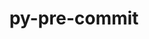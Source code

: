 ---
title: "py-pre-commit"
layout: cache
categories: [package, develop]
meta: {"versions": ["3.3.3"], "compilers": ["gcc@=11.1.0"], "oss": ["ubuntu20.04"], "platforms": ["linux"], "targets": ["ppc64le", "x86_64_v3"], "stacks": ["data-vis-sdk", "e4s", "e4s-power", "root"], "num_specs": 7, "num_specs_by_stack": {"root": 7, "e4s-power": 2, "data-vis-sdk": 3, "e4s": 2}}
spec_details: [{"hash": "tdlh5e55gx3ain5zdgn4rmhfw5lk7icm", "compiler": "gcc@=11.1.0", "versions": ["3.3.3"], "os": "ubuntu20.04", "platform": "linux", "target": "ppc64le", "variants": ["build_system=python_pip"], "stacks": ["root", "e4s-power"], "size": "-", "tarball": "https://binaries.spack.io/develop/build_cache/linux-ubuntu20.04-ppc64le/gcc-11.1.0/py-pre-commit-3.3.3/linux-ubuntu20.04-ppc64le-gcc-11.1.0-py-pre-commit-3.3.3-tdlh5e55gx3ain5zdgn4rmhfw5lk7icm.spack"}, {"hash": "4siqbfh6ep3brvs4dokbkkv2axah5orj", "compiler": "gcc@=11.1.0", "versions": ["3.3.3"], "os": "ubuntu20.04", "platform": "linux", "target": "ppc64le", "variants": ["build_system=python_pip"], "stacks": ["root", "e4s-power"], "size": "-", "tarball": "https://binaries.spack.io/develop/build_cache/linux-ubuntu20.04-ppc64le/gcc-11.1.0/py-pre-commit-3.3.3/linux-ubuntu20.04-ppc64le-gcc-11.1.0-py-pre-commit-3.3.3-4siqbfh6ep3brvs4dokbkkv2axah5orj.spack"}, {"hash": "eq5kfh3zbmyeubi4qraeefkmhzgdppkt", "compiler": "gcc@=11.1.0", "versions": ["3.3.3"], "os": "ubuntu20.04", "platform": "linux", "target": "x86_64_v3", "variants": ["build_system=python_pip"], "stacks": ["data-vis-sdk", "root"], "size": "-", "tarball": "https://binaries.spack.io/develop/build_cache/linux-ubuntu20.04-x86_64_v3/gcc-11.1.0/py-pre-commit-3.3.3/linux-ubuntu20.04-x86_64_v3-gcc-11.1.0-py-pre-commit-3.3.3-eq5kfh3zbmyeubi4qraeefkmhzgdppkt.spack"}, {"hash": "k26eu22sy6lnh7h4c4mmdygflxtww535", "compiler": "gcc@=11.1.0", "versions": ["3.3.3"], "os": "ubuntu20.04", "platform": "linux", "target": "x86_64_v3", "variants": ["build_system=python_pip"], "stacks": ["data-vis-sdk", "root"], "size": "-", "tarball": "https://binaries.spack.io/develop/build_cache/linux-ubuntu20.04-x86_64_v3/gcc-11.1.0/py-pre-commit-3.3.3/linux-ubuntu20.04-x86_64_v3-gcc-11.1.0-py-pre-commit-3.3.3-k26eu22sy6lnh7h4c4mmdygflxtww535.spack"}, {"hash": "mhvsfvjtp2tkajm5bl74n5ws4n3p3hu3", "compiler": "gcc@=11.1.0", "versions": ["3.3.3"], "os": "ubuntu20.04", "platform": "linux", "target": "x86_64_v3", "variants": ["build_system=python_pip"], "stacks": ["data-vis-sdk", "root"], "size": "-", "tarball": "https://binaries.spack.io/develop/build_cache/linux-ubuntu20.04-x86_64_v3/gcc-11.1.0/py-pre-commit-3.3.3/linux-ubuntu20.04-x86_64_v3-gcc-11.1.0-py-pre-commit-3.3.3-mhvsfvjtp2tkajm5bl74n5ws4n3p3hu3.spack"}, {"hash": "qyylq2jm3lxa773tpac6bqe6pjcqvrqg", "compiler": "gcc@=11.1.0", "versions": ["3.3.3"], "os": "ubuntu20.04", "platform": "linux", "target": "x86_64_v3", "variants": ["build_system=python_pip"], "stacks": ["e4s", "root"], "size": "-", "tarball": "https://binaries.spack.io/develop/build_cache/linux-ubuntu20.04-x86_64_v3/gcc-11.1.0/py-pre-commit-3.3.3/linux-ubuntu20.04-x86_64_v3-gcc-11.1.0-py-pre-commit-3.3.3-qyylq2jm3lxa773tpac6bqe6pjcqvrqg.spack"}, {"hash": "vqvsuksvxc7uam23rfizoq6a53eguatc", "compiler": "gcc@=11.1.0", "versions": ["3.3.3"], "os": "ubuntu20.04", "platform": "linux", "target": "x86_64_v3", "variants": ["build_system=python_pip"], "stacks": ["e4s", "root"], "size": "-", "tarball": "https://binaries.spack.io/develop/build_cache/linux-ubuntu20.04-x86_64_v3/gcc-11.1.0/py-pre-commit-3.3.3/linux-ubuntu20.04-x86_64_v3-gcc-11.1.0-py-pre-commit-3.3.3-vqvsuksvxc7uam23rfizoq6a53eguatc.spack"}]
---